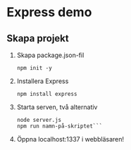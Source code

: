 # Express demo

## Skapa projekt

1. Skapa package.json-fil

	`npm init -y`

2. Installera Express

	`npm install express`

3. Starta serven, två alternativ

	```
	node server.js
	npm run namn-på-skriptet```

4. Öppna localhost:1337 i webbläsaren!

